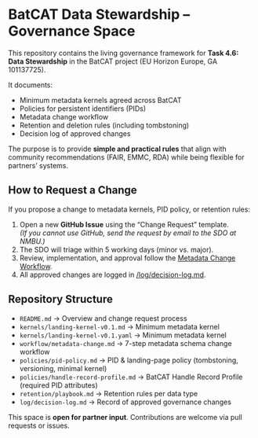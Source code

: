 # BatCAT Data Stewardship – Governance Space

This repository contains the living governance framework for **Task 4.6: Data Stewardship** in the BatCAT project (EU Horizon Europe, GA 101137725).

It documents:
- Minimum metadata kernels agreed across BatCAT
- Policies for persistent identifiers (PIDs)
- Metadata change workflow
- Retention and deletion rules (including tombstoning)
- Decision log of approved changes

The purpose is to provide **simple and practical rules** that align with community recommendations (FAIR, EMMC, RDA) while being flexible for partners’ systems.

## How to Request a Change

If you propose a change to metadata kernels, PID policy, or retention rules:

1. Open a new **GitHub Issue** using the “Change Request” template.  
   *(If you cannot use GitHub, send the request by email to the SDO at NMBU.)*
2. The SDO will triage within 5 working days (minor vs. major).
3. Review, implementation, and approval follow the [Metadata Change Workflow](workflow/metadata-change.md).
4. All approved changes are logged in [/log/decision-log.md](log/decision-log.md).

## Repository Structure

- `README.md` → Overview and change request process  
- `kernels/landing-kernel-v0.1.md` → Minimum metadata kernel  
- `kernels/landing-kernel-v0.1.yaml` → Minimum metadata kernel 
- `workflow/metadata-change.md` → 7-step metadata schema change workflow  
- `policies/pid-policy.md` → PID & landing-page policy (tombstoning, versioning, minimal kernel)  
- `policies/handle-record-profile.md` → BatCAT Handle Record Profile (required PID attributes)  
- `retention/playbook.md` → Retention rules per data type  
- `log/decision-log.md` → Record of approved governance changes




This space is **open for partner input**. Contributions are welcome via pull requests or issues.


